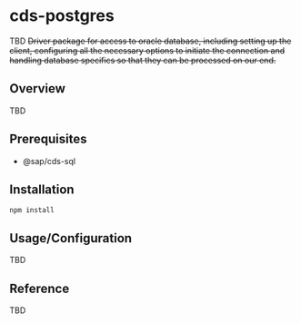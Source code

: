 # cds-postgres #

TBD
<strike>Driver package for access to oracle database, including setting up the client, configuring all the necessary options to initiate the connection and handling database specifics so that they can be processed on our end.</strike>

## Overview ## 
TBD

## Prerequisites ## 
* @sap/cds-sql

## Installation ## 
~~~~
npm install
~~~~

## Usage/Configuration ## 
TBD

## Reference ##
TBD
